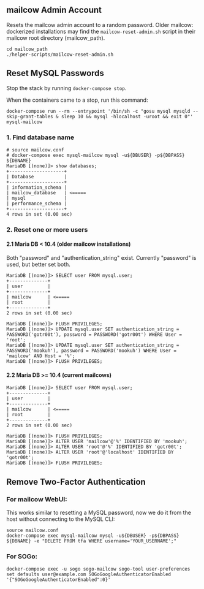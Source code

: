 ## mailcow Admin Account

Resets the mailcow admin account to a random password. Older mailcow: dockerized installations may find the `mailcow-reset-admin.sh` script in their mailcow root directory (mailcow_path).

```
cd mailcow_path
./helper-scripts/mailcow-reset-admin.sh
```

## Reset MySQL Passwords

Stop the stack by running `docker-compose stop`.

When the containers came to a stop, run this command:

```
docker-compose run --rm --entrypoint '/bin/sh -c "gosu mysql mysqld --skip-grant-tables & sleep 10 && mysql -hlocalhost -uroot && exit 0"' mysql-mailcow
```

### 1\. Find database name

```
# source mailcow.conf
# docker-compose exec mysql-mailcow mysql -u${DBUSER} -p${DBPASS} ${DBNAME}
MariaDB [(none)]> show databases;
+--------------------+
| Database           |
+--------------------+
| information_schema |
| mailcow_database   | <=====
| mysql              |
| performance_schema |
+--------------------+
4 rows in set (0.00 sec)
```

### 2\. Reset one or more users

#### 2\.1 Maria DB < 10.4 (older mailcow installations)

Both "password" and "authentication_string" exist. Currently "password" is used, but better set both.

```
MariaDB [(none)]> SELECT user FROM mysql.user;
+--------------+
| user         |
+--------------+
| mailcow      | <=====
| root         |
+--------------+
2 rows in set (0.00 sec)

MariaDB [(none)]> FLUSH PRIVILEGES;
MariaDB [(none)]> UPDATE mysql.user SET authentication_string = PASSWORD('gotr00t'), password = PASSWORD('gotr00t') WHERE User = 'root';
MariaDB [(none)]> UPDATE mysql.user SET authentication_string = PASSWORD('mookuh'), password = PASSWORD('mookuh') WHERE User = 'mailcow' AND Host = '%';
MariaDB [(none)]> FLUSH PRIVILEGES;
```

#### 2\.2 Maria DB >= 10.4 (current mailcows)

```
MariaDB [(none)]> SELECT user FROM mysql.user;
+--------------+
| user         |
+--------------+
| mailcow      | <=====
| root         |
+--------------+
2 rows in set (0.00 sec)

MariaDB [(none)]> FLUSH PRIVILEGES;
MariaDB [(none)]> ALTER USER 'mailcow'@'%' IDENTIFIED BY 'mookuh';
MariaDB [(none)]> ALTER USER 'root'@'%' IDENTIFIED BY 'gotr00t';
MariaDB [(none)]> ALTER USER 'root'@'localhost' IDENTIFIED BY 'gotr00t';
MariaDB [(none)]> FLUSH PRIVILEGES;
```

## Remove Two-Factor Authentication

### For mailcow WebUI:

This works similar to resetting a MySQL password, now we do it from the host without connecting to the MySQL CLI:

```
source mailcow.conf
docker-compose exec mysql-mailcow mysql -u${DBUSER} -p${DBPASS} ${DBNAME} -e "DELETE FROM tfa WHERE username='YOUR_USERNAME';"
```

### For SOGo:

```
docker-compose exec -u sogo sogo-mailcow sogo-tool user-preferences set defaults user@example.com SOGoGoogleAuthenticatorEnabled '{"SOGoGoogleAuthenticatorEnabled":0}'
```